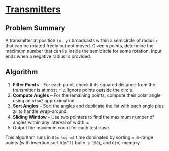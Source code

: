 # [Transmitters](https://www.spoj.com/problems/TRANSMIT/)

## Problem Summary
A transmitter at position `(x, y)` broadcasts within a semicircle of radius `r` that can be rotated freely but not moved. Given `n` points, determine the maximum number that can lie inside the semicircle for some rotation. Input ends when a negative radius is provided.

## Algorithm
1. **Filter Points** – For each point, check if its squared distance from the transmitter is at most `r^2`. Ignore points outside the circle.
2. **Compute Angles** – For the remaining points, compute their polar angle using an `atan2` approximation.
3. **Sort Angles** – Sort the angles and duplicate the list with each angle plus `2π` to handle wrap-around.
4. **Sliding Window** – Use two pointers to find the maximum number of angles within any interval of width `π`.
5. Output the maximum count for each test case.

This algorithm runs in `O(m log m)` time dominated by sorting `m` in-range points (with insertion sort `O(m^2)` but `m ≤ 150`), and `O(m)` memory.
